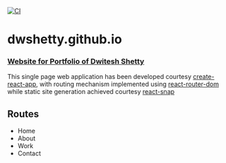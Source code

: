 [![CI](https://github.com/dwshetty/dwshetty.github.io/actions/workflows/main.yml/badge.svg?branch=master)](https://github.com/dwshetty/dwshetty.github.io/actions/workflows/main.yml)

# dwshetty.github.io

### [Website for Portfolio of Dwitesh Shetty](https://dwshetty.github.io/)
This single page web application has been developed courtesy [create-react-app](https://create-react-app.dev/), with routing mechanism implemented using [react-router-dom](https://reactrouter.com/) while static site generation achieved courtesy [react-snap](https://github.com/stereobooster/react-snap)

## Routes

- Home
- About
- Work
- Contact
